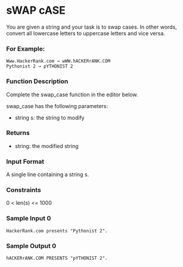 # sWAP cASE

You are given a string and your task is to swap cases. In other words, convert all lowercase letters to uppercase letters and vice versa.

### For Example:
```
Www.HackerRank.com → wWW.hACKERrANK.COM
Pythonist 2 → pYTHONIST 2
```  
### Function Description

Complete the swap_case function in the editor below.

swap_case has the following parameters:

* string s: the string to modify

### Returns

* string: the modified string

### Input Format

A single line containing a string s.

### Constraints

0 < len(s) <= 1000

### Sample Input 0
```
HackerRank.com presents "Pythonist 2".
```
### Sample Output 0
```
hACKERrANK.COM PRESENTS "pYTHONIST 2".
```
